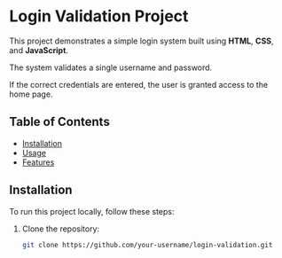 # Login Validation Project

This project demonstrates a simple login system built using **HTML**, **CSS**, and **JavaScript**. 

The system validates a single username and password. 

If the correct credentials are entered, the user is granted access to the home page.

## Table of Contents
- [Installation](#installation)
- [Usage](#usage)
- [Features](#features)

## Installation

To run this project locally, follow these steps:

1. Clone the repository:
   ```bash
   git clone https://github.com/your-username/login-validation.git
